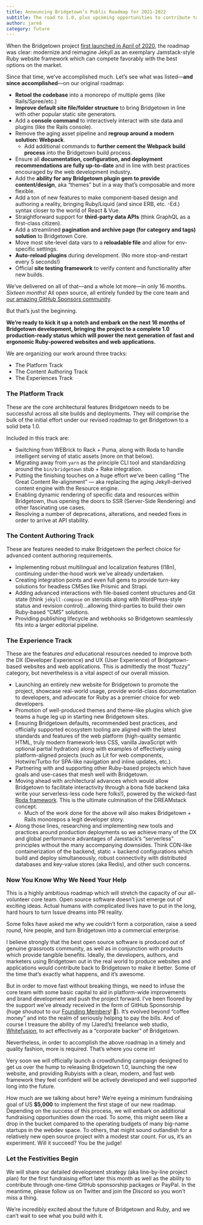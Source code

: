 ```yaml
---
title: Announcing Bridgetown’s Public Roadmap for 2021-2022
subtitle: The road to 1.0, plus upcoming opportunities to contribute to that vision to make it a reality.
author: jared
category: future
---
```


When the Bridgetown project [first launched in April of 2020](https://www.bridgetownrb.com/news/time-to-visit-bridgetown/), the roadmap was clear: modernize and reimagine Jekyll as an exemplary Jamstack-style Ruby website framework which can compete favorably with the best options on the market.

Since that time, we’ve accomplished much. Let’s see what was listed—**and since accomplished**—on our original roadmap:

- **Retool the codebase** into a monorepo of multiple gems (like Rails/Spree/etc.)
- **Improve default site file/folder structure** to bring Bridgetown in line with other popular static site generators.
- Add a **console command** to interactively interact with site data and plugins (like the Rails console).
- Remove the aging asset pipeline and **regroup around a modern solution: Webpack**.
  - Add additional commands to **further cement the Webpack build process** into the Bridgetown build process.
- Ensure all **documentation, configuration, and deployment recommendations are fully up-to-date** and in line with best practices encouraged by the web development industry.
- Add the **ability for any Bridgetown plugin gem to provide content/design**, aka “themes” but in a way that’s composable and more flexible.
- Add a ton of new features to make component-based design and authoring a reality, bringing Ruby/Liquid (and since ERB, etc. -Ed.) syntax closer to the world of React & Vue.
- Straightforward support for **third-party data APIs** (think GraphQL as a first-class citizen).
- Add a streamlined **pagination and archive page (for category and tags) solution** to Bridgetown Core.
- Move most site-level data vars to a **reloadable file** and allow for env-specific settings.
- **Auto-reload plugins** during development. (No more stop-and-restart every 5 seconds!)
- Official **site testing framework** to verify content and functionality after new builds.

We’ve delivered on all of that—and a whole lot more—in only 16 months. _Sixteen months!_ All open source, all entirely funded by the core team and [our amazing GitHub Sponsors community]((https://github.com/bridgetownrb/bridgetown/blob/main/README.md#special-thanks-to-our-founding-members--)).

But that’s just the beginning.

**We’re ready to kick it up a notch and embark on the next 16 months of Bridgetown development, bringing the project to a complete 1.0 production-ready status which will power the next generation of fast and ergonomic Ruby-powered websites and web applications.**

We are organizing our work around three tracks:

* The Platform Track
* The Content Authoring Track
* The Experiences Track

### The Platform Track

These are the core architectural features Bridgetown needs to be successful across all site builds and deployments. They will comprise the bulk of the initial effort under our revised roadmap to get Bridgetown to a solid beta 1.0.

Included in this track are:

* Switching from WEBrick to Rack + Puma, along with Roda to handle intelligent serving of static assets (more on that below).
* Migrating away from `yarn` as the principle CLI tool and standardizing around the `bin/bridgetown` stub + Rake integration.
* Putting the finishing touches on a huge effort we’ve been calling “The Great Content Re-alignment” — aka replacing the aging Jekyll-derived content engine with the Resource engine.
* Enabling dynamic rendering of specific data and resources within Bridgetown, thus opening the doors to SSR (Server-Side Rendering) and other fascinating use cases.
* Resolving a number of deprecations, alterations, and needed fixes in order to arrive at API stability.

### The Content Authoring Track

These are features needed to make Bridgetown the perfect choice for advanced content authoring requirements.

* Implementing robust multilingual and localization features (I18n), continuing under-the-hood work we’ve already undertaken.
* Creating integration points and even full gems to provide turn-key solutions for headless CMSes like Prismic and Strapi.
* Adding advanced interactions with file-based content structures and Git state (think `jekyll-compose` on steroids along with WordPress-style status and revision control)…allowing third-parties to build their own Ruby-based “CMS” solutions.
* Providing publishing lifecycle and webhooks so Bridgetown seamlessly fits into a larger editorial pipeline.

### The Experience Track

These are the features _and_ educational resources needed to improve both the DX (Developer Experience) and UX (User Experience) of Bridgetown-based websites and web applications. This is admittedly the most “fuzzy” category, but nevertheless is a vital aspect of our overall mission.

* Launching an entirely new website for Bridgetown to promote the project, showcase real-world usage, provide world-class documentation to developers, and advocate for Ruby as a premier choice for web developers.
* Promotion of well-produced themes and theme-like plugins which give teams a huge leg up in starting new Bridgetown sites.
* Ensuring Bridgetown defaults, recommended best practices, and officially supported ecosystem tooling are aligned with the latest standards and features of the web platform (high-quality semantic HTML, truly modern framework-less CSS, vanilla JavaScript with optional partial hydration) along with examples of effectively using platform-aligned projects (such as Lit for web components, Hotwire/Turbo for SPA-like navigation and inline updates, etc.).
* Partnering with and supporting other Ruby-based projects which have goals and use-cases that mesh well with Bridgetown.
* Moving ahead with architectural advances which would allow Bridgetown to facilitate interactivity through a bona fide backend (aka write your serverless-less code here folks!), powered by the wicked-fast [Roda framework](http://roda.jeremyevans.net). This is the ultimate culmination of the DREAMstack concept.
	* Much of the work done for the above will also makes Bridgetown + Rails monorepos a legit developer story.
* Along those lines, researching and implementing new tools and practices around production deployments so we achieve many of the DX and global performance advantages of Jamstack’s “serverless” principles without the many accompanying downsides. Think CDN-like containerization of the backend, static + backend configurations which build and deploy simultaneously, robust connectivity with distributed databases and key-value stores (aka Redis), and other such concerns.

### Now You Know Why We Need Your Help

This is a highly ambitious roadmap which will stretch the capacity of our all-volunteer core team. Open source software doesn’t just emerge out of exciting ideas. Actual humans with complicated lives have to put in the long, hard hours to turn Issue dreams into PR reality.

Some folks have asked me why we couldn’t form a corporation, raise a seed round, hire people, and turn Bridgetown into a commercial enterprise.

I believe strongly that the best open source software is produced out of genuine grassroots community, as well as in conjunction with products which provide tangible benefits. Ideally, the developers, authors, and marketers using Bridgetown out in the real world to produce websites and applications would contribute back to Bridgetown to make it better. Some of the time that’s exactly what happens, and it’s awesome.

But in order to move fast without breaking things, we need to infuse the core team with some basic capital to aid in platform-wide improvements and brand development and push the project forward. I’ve been floored by the support we’ve already received in the form of GitHub Sponsorship (huge shoutout to our [Founding Members](https://github.com/bridgetownrb/bridgetown/blob/main/README.md#special-thanks-to-our-founding-members--)! 🙌). It’s evolved beyond “coffee money” and into the realm of seriously helping to pay the bills. And of course I treasure the ability of my (Jared’s) freelance web studio, [Whitefusion](https://www.whitefusion.studio), to act effectively as a “corporate backer” of Bridgetown.

Nevertheless, in order to accomplish the above roadmap in a timely and quality fashion, more is required. That’s where you come in!

Very soon we will officially launch a crowdfunding campaign designed to get us over the hump to releasing Bridgetown 1.0, launching the new website, and providing Rubyists with a clean, modern, and fast web framework they feel confident will be actively developed and well supported long into the future.

How much are we talking about here? We’re eyeing a minimum fundraising goal of US **$5,000** to implement the first stage of our new roadmap. Depending on the success of this process, we will embark on additional fundraising opportunities down the road. To some, this might seem like a drop in the bucket compared to the operating budgets of many big-name startups in the webdev space. To others, that might sound outlandish for a relatively new open source project with a modest star count. For us, it’s an experiment. Will it succeed? You be the judge!

### Let the Festivities Begin

We will share our detailed development strategy (aka line-by-line project plan) for the first fundraising effort later this month as well as the ability to contribute through one-time GitHub sponsorship packages or PayPal. In the meantime, please follow us on Twitter and join the Discord so you won’t miss a thing.

We’re incredibly excited about the future of Bridgetown and Ruby, and we can’t wait to see what you build with it.